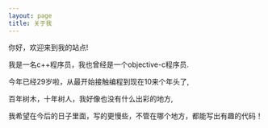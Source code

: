```yaml
---
layout: page
title: 关于我
---
```


你好，欢迎来到我的站点!

我是一名c++程序员，我也曾经是一个objective-c程序员.

今年已经29岁啦，从最开始接触编程到现在10来个年头了,

百年树木，十年树人，我好像也没有什么出彩的地方,

我希望在今后的日子里面，写的更慢些，不管在哪个地方，都能写出有趣的代码！